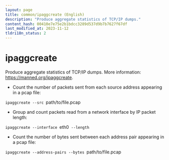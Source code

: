 ```yaml
---
layout: page
title: common/ipaggcreate (English)
description: "Produce aggregate statistics of TCP/IP dumps."
content_hash: 00410e7e75e2b1bdcc3289d537d9b7b7627f67df
last_modified_at: 2023-11-12
tldri18n_status: 2
---
```

# ipaggcreate

Produce aggregate statistics of TCP/IP dumps.
More information: <https://manned.org/ipaggcreate>.

- Count the number of packets sent from each source address appearing in a pcap file:

`ipaggcreate --src `<span class="tldr-var badge badge-pill bg-dark-lm bg-white-dm text-white-lm text-dark-dm font-weight-bold">path/to/file.pcap</span>

- Group and count packets read from a network interface by IP packet length:

`ipaggcreate --interface `<span class="tldr-var badge badge-pill bg-dark-lm bg-white-dm text-white-lm text-dark-dm font-weight-bold">eth0</span>` --length`

- Count the number of bytes sent between each address pair appearing in a pcap file:

`ipaggcreate --address-pairs --bytes `<span class="tldr-var badge badge-pill bg-dark-lm bg-white-dm text-white-lm text-dark-dm font-weight-bold">path/to/file.pcap</span>

